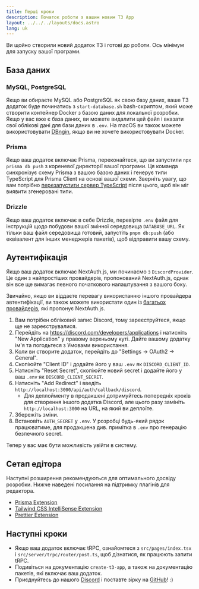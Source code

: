 ```yaml
---
title: Перші кроки
description: Початок роботи з вашим новим T3 App
layout: ../../../layouts/docs.astro
lang: uk
---
```


Ви щойно створили новий додаток T3 і готові до роботи. Ось мінімум для запуску вашої програми.

## База даних

### MySQL, PostgreSQL

Якщо ви обираєте MySQL або PostgreSQL як свою базу даних, ваше T3 додаток буде починатись з `start-database.sh` bash-скриптом, який може створити контейнер Docker з базою даних для локальної розробки. Якщо у вас вже є база даних, ви можете видалити цей файл і вказати свої облікові дані для бази даних в `.env`. На macOS ви також можете використовувати [DBngin](https://dbngin.com/), якщо ви не хочете використовувати Docker.

### Prisma

Якщо ваш додаток включає Prisma, переконайтеся, що ви запустили `npx prisma db push` з кореневої директорії вашої програми. Ця команда синхронізує схему Prisma з вашою базою даних і генерує типи TypeScript для Prisma Client на основі вашої схеми. Зверніть увагу, що вам потрібно [перезапустити сервер TypeScript](https://tinytip.co/tips/vscode-restart-ts/) після цього, щоб він міг виявити згенеровані типи.

### Drizzle

Якщо ваш додаток включає в себе Drizzle, перевірте `.env` файл для інструкцій щодо побудови вашої змінної середовища `DATABASE_URL`. Як тільки ваш файл середовища готовий, запустіть `pnpm db:push` (або еквівалент для інших менеджерів пакетів), щоб відправити вашу схему.

## Аутентифікація

Якщо ваш додаток включає NextAuth.js, ми починаємо з `DiscordProvider`. Це один з найпростіших провайдерів, пропонований NextAuth.js, однак він все ще вимагає певного початкового налаштування з вашого боку.

Звичайно, якщо ви віддаєте перевагу використанню іншого провайдера автентифікації, ви також можете використати один із [багатьох провайдерів](https://next-auth.js.org/providers/), які пропонує NextAuth.js.

1. Вам потрібен обліковий запис Discord, тому зареєструйтеся, якщо ще не зареєструвалися.
2. Перейдіть на https://discord.com/developers/applications і натисніть "New Application" у правому верхньому куті. Дайте вашому додатку ім'я та погодьтеся з Умовами використання.
3. Коли ви створите додаток, перейдіть до "Settings → OAuth2 → General".
4. Скопіюйте "Client ID" і додайте його у ваш `.env` як `DISCORD_CLIENT_ID`.
5. Натисніть "Reset Secret", скопіюйте новий secret і додайте його у ваш `.env` як `DISCORD_CLIENT_SECRET`.
6. Натисніть "Add Redirect" і введіть `http://localhost:3000/api/auth/callback/discord`.
   - Для деплойменту в продакшені дотримуйтесь попередніх кроків для створення іншого додатка Discord, але цього разу замініть `http://localhost:3000` на URL, на який ви деплоїте.
7. Збережіть зміни.
8. Встановіть `AUTH_SECRET` у `.env`. У розробці будь-який рядок працюватиме, для продакшена див. примітка в `.env` про генерацію безпечного secret.

Тепер у вас має бути можливість увійти в систему.

## Сетап едітора

Наступні розширення рекомендуються для оптимального досвіду розробки. Нижче наведені посилання на підтримку плагінів для редактора.

- [Prisma Extension](https://www.prisma.io/docs/guides/development-environment/editor-setup)
- [Tailwind CSS IntelliSense Extension](https://tailwindcss.com/docs/editor-setup)
- [Prettier Extension](https://prettier.io/docs/en/editors.html)

## Наступні кроки

- Якщо ваш додаток включає tRPC, ознайомтеся з `src/pages/index.tsx` і `src/server/trpc/router/post.ts`, щоб дізнатися, як працюють запити tRPC.
- Подивіться на документацію `create-t3-app`, а також на документацію пакетів, які включає ваш додаток.
- Приєднуйтесь до нашого [Discord](https://t3.gg/discord) і поставте зірку на [GitHub](https://github.com/t3-oss/create-t3-app)! :)
